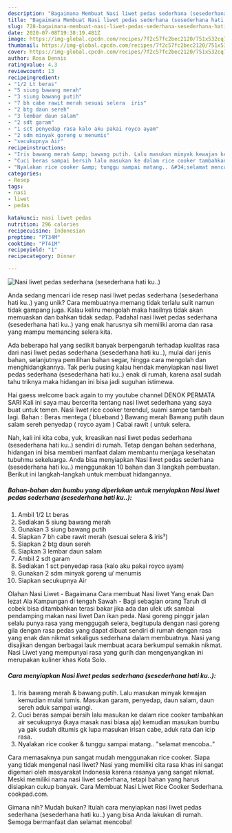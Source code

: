 ```yaml
---
description: "Bagaimana Membuat Nasi liwet pedas sederhana (sesederhana hati ku..) Anti Gagal"
title: "Bagaimana Membuat Nasi liwet pedas sederhana (sesederhana hati ku..) Anti Gagal"
slug: 728-bagaimana-membuat-nasi-liwet-pedas-sederhana-sesederhana-hati-ku-anti-gagal
date: 2020-07-08T19:38:19.481Z
image: https://img-global.cpcdn.com/recipes/7f2c57fc2bec2120/751x532cq70/nasi-liwet-pedas-sederhana-sesederhana-hati-ku-foto-resep-utama.jpg
thumbnail: https://img-global.cpcdn.com/recipes/7f2c57fc2bec2120/751x532cq70/nasi-liwet-pedas-sederhana-sesederhana-hati-ku-foto-resep-utama.jpg
cover: https://img-global.cpcdn.com/recipes/7f2c57fc2bec2120/751x532cq70/nasi-liwet-pedas-sederhana-sesederhana-hati-ku-foto-resep-utama.jpg
author: Rosa Dennis
ratingvalue: 4.3
reviewcount: 13
recipeingredient:
- "1/2 Lt beras"
- "5 siung bawang merah"
- "3 siung bawang putih"
- "7 bh cabe rawit merah sesuai selera  iris"
- "2 btg daun sereh"
- "3 lembar daun salam"
- "2 sdt garam"
- "1 sct penyedap rasa kalo aku pakai royco ayam"
- "2 sdm minyak goreng u menumis"
- "secukupnya Air"
recipeinstructions:
- "Iris bawang merah &amp; bawang putih. Lalu masukan minyak kewajan kemudian mulai tumis. Masukan garam, penyedap, daun salam, daun sereh aduk sampai wangi."
- "Cuci beras sampai bersih lalu masukan ke dalam rice cooker tambahkan air secukupnya (kaya masak nasi biasa aja) kemudian masukan bumbu ya gak sudah ditumis gk lupa masukan irisan cabe, aduk rata dan icip rasa."
- "Nyalakan rice cooker &amp; tunggu sampai matang.. &#34;selamat mencoba..&#34;"
categories:
- Resep
tags:
- nasi
- liwet
- pedas

katakunci: nasi liwet pedas 
nutrition: 296 calories
recipecuisine: Indonesian
preptime: "PT34M"
cooktime: "PT41M"
recipeyield: "1"
recipecategory: Dinner

---
```



![Nasi liwet pedas sederhana (sesederhana hati ku..)](https://img-global.cpcdn.com/recipes/7f2c57fc2bec2120/751x532cq70/nasi-liwet-pedas-sederhana-sesederhana-hati-ku-foto-resep-utama.jpg)

Anda sedang mencari ide resep nasi liwet pedas sederhana (sesederhana hati ku..) yang unik? Cara membuatnya memang tidak terlalu sulit namun tidak gampang juga. Kalau keliru mengolah maka hasilnya tidak akan memuaskan dan bahkan tidak sedap. Padahal nasi liwet pedas sederhana (sesederhana hati ku..) yang enak harusnya sih memiliki aroma dan rasa yang mampu memancing selera kita.

Ada beberapa hal yang sedikit banyak berpengaruh terhadap kualitas rasa dari nasi liwet pedas sederhana (sesederhana hati ku..), mulai dari jenis bahan, selanjutnya pemilihan bahan segar, hingga cara mengolah dan menghidangkannya. Tak perlu pusing kalau hendak menyiapkan nasi liwet pedas sederhana (sesederhana hati ku..) enak di rumah, karena asal sudah tahu triknya maka hidangan ini bisa jadi suguhan istimewa.

Hai gaess welcome back again to my youtube channel DENOK PERMATA SARI Kali ini saya mau bercerita tentang nasi liwet sederhana yang saya buat untuk temen. Nasi liwet rice cooker terendul, suami sampe tambah lagi. Bahan : Beras mentega ( blueband ) Bawang merah Bawang putih daun salam sereh penyedap ( royco ayam ) Cabai rawit ( untuk selera.


Nah, kali ini kita coba, yuk, kreasikan nasi liwet pedas sederhana (sesederhana hati ku..) sendiri di rumah. Tetap dengan bahan sederhana, hidangan ini bisa memberi manfaat dalam membantu menjaga kesehatan tubuhmu sekeluarga. Anda bisa menyiapkan Nasi liwet pedas sederhana (sesederhana hati ku..) menggunakan 10 bahan dan 3 langkah pembuatan. Berikut ini langkah-langkah untuk membuat hidangannya.

<!--inarticleads1-->

##### Bahan-bahan dan bumbu yang diperlukan untuk menyiapkan Nasi liwet pedas sederhana (sesederhana hati ku..):

1. Ambil 1/2 Lt beras
1. Sediakan 5 siung bawang merah
1. Gunakan 3 siung bawang putih
1. Siapkan 7 bh cabe rawit merah (sesuai selera &amp; iris²)
1. Siapkan 2 btg daun sereh
1. Siapkan 3 lembar daun salam
1. Ambil 2 sdt garam
1. Sediakan 1 sct penyedap rasa (kalo aku pakai royco ayam)
1. Gunakan 2 sdm minyak goreng u/ menumis
1. Siapkan secukupnya Air


Olahan Nasi Liwet - Bagaimana Cara membuat Nasi liwet Yang enak Dan lezat Ala Kampungan di tengah Sawah - Bagi sebagian orang Taruh di cobek bisa ditambahkan terasi bakar jika ada dan ulek utk sambal pendamping makan nasi liwet Dan ikan peda. Nasi goreng pinggir jalan selalu punya rasa yang menggugah selera, begitupula dengan nasi goreng gila dengan rasa pedas yang dapat dibuat sendiri di rumah dengan rasa yang enak dan nikmat sekaligus sederhana dalam membuatnya. Nasi yang disajikan dengan berbagai lauk membuat acara berkumpul semakin nikmat. Nasi Liwet yang mempunyai rasa yang gurih dan mengenyangkan ini merupakan kuliner khas Kota Solo. 

<!--inarticleads2-->

##### Cara menyiapkan Nasi liwet pedas sederhana (sesederhana hati ku..):

1. Iris bawang merah &amp; bawang putih. Lalu masukan minyak kewajan kemudian mulai tumis. Masukan garam, penyedap, daun salam, daun sereh aduk sampai wangi.
1. Cuci beras sampai bersih lalu masukan ke dalam rice cooker tambahkan air secukupnya (kaya masak nasi biasa aja) kemudian masukan bumbu ya gak sudah ditumis gk lupa masukan irisan cabe, aduk rata dan icip rasa.
1. Nyalakan rice cooker &amp; tunggu sampai matang.. &#34;selamat mencoba..&#34;


Cara memasaknya pun sangat mudah menggunakan rice cooker. Siapa yang tidak mengenal nasi liwet? Nasi yang memiliki cita rasa khas ini sangat digemari oleh masyarakat Indonesia karena rasanya yang sangat nikmat. Meski memiliki nama nasi liwet sederhana, tetapi bahan yang harus disiapkan cukup banyak. Cara Membuat Nasi Liwet Rice Cooker Sederhana. cookpad.com. 

Gimana nih? Mudah bukan? Itulah cara menyiapkan nasi liwet pedas sederhana (sesederhana hati ku..) yang bisa Anda lakukan di rumah. Semoga bermanfaat dan selamat mencoba!
